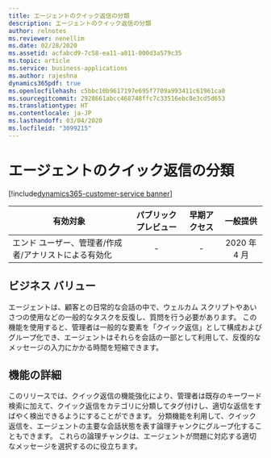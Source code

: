 ```yaml
---
title: エージェントのクイック返信の分類
description: エージェントのクイック返信の分類
author: relnotes
ms.reviewer: nenellim
ms.date: 02/28/2020
ms.assetid: acfabcd9-7c58-ea11-a811-000d3a579c35
ms.topic: article
ms.service: business-applications
ms.author: rajeshna
dynamics365pdf: true
ms.openlocfilehash: c5bbc10b9617197e695f7709a993411c61961ca0
ms.sourcegitcommit: 2928661abcc468748ffc7c33516ebc8e3cd5d653
ms.translationtype: HT
ms.contentlocale: ja-JP
ms.lasthandoff: 03/04/2020
ms.locfileid: "3099215"
---
```

# <a name="agent-quick-reply-categorization"></a>エージェントのクイック返信の分類
[!include[dynamics365-customer-service banner](../includes/dynamics365-customer-service.md)]

| 有効対象    |  パブリック プレビュー | 早期アクセス | 一般提供 | 
| ---------- | :----------: |:----------: |:----------: |
|エンド ユーザー、管理者/作成者/アナリストによる有効化|-|-| 2020 年 4 月|


## <a name="business-value"></a>ビジネス バリュー
<!-- bv start -->
エージェントは、顧客との日常的な会話の中で、ウェルカム スクリプトやあいさつの使用などの一般的なタスクを反復し、質問を行う必要があります。 この機能を使用すると、管理者は一般的な要素を「クイック返信」として構成およびグループ化でき、エージェントはそれらを会話の一部として利用して、反復的なメッセージの入力にかかる時間を短縮できます。
<!-- bv end -->



## <a name="feature-details"></a>機能の詳細
<!--feature detail start -->
このリリースでは、クイック返信の機能強化により、管理者は既存のキーワード検索に加えて、クイック返信をカテゴリに分類してタグ付けし、適切な返信をすばやく検出できるようにすることができます。 分類機能を利用して、クイック返信を、エージェントの主要な会話状態を表す論理チャンクにグループ化することもできます。 これらの論理チャンクは、エージェントが問題に対応する適切なメッセージを選択するのに役立ちます。
<!--feature detail end -->









